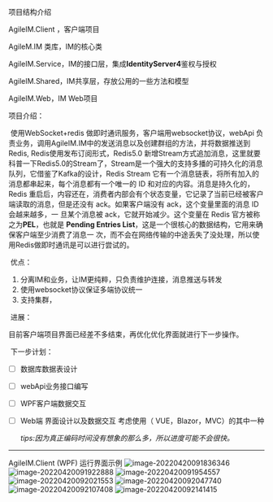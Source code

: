项目结构介绍

AgileIM.Client ，客户端项目

AgileM.IM  类库，IM的核心类

AgileIM.Service，IM的接口层，集成**IdentityServer4**鉴权与授权

AgileIM.Shared，IM共享层，存放公用的一些方法和模型

AgileIM.Web，IM Web项目

项目介绍：

​	使用WebSocket+redis 做即时通讯服务，客户端用websocket协议，webApi 负责业务，调用AgileIM.IM中的发送消息以及创建群组的方法，并将数据推送到Redis, Redis使用发布订阅形式，Redis5.0 新增Stream方式追加消息，这里就要科普一下Redis5.0的Stream了，Stream是一个强大的支持多播的可持久化的消息队列，它借鉴了Kafka的设计，Redis Stream 它有一个消息链表，将所有加入的消息都串起来，每个消息都有一个唯一的 ID 和对应的内容。消息是持久化的，Redis 重启后，内容还在，消费者内部会有个状态变量，它记录了当前已经被客户端读取的消息，但是还没有 ack。如果客户端没有 ack，这个变量里面的消息 ID 会越来越多，一 旦某个消息被 ack，它就开始减少。这个变量在 Redis 官方被称之为**PEL**，也就是 **Pending Entries List**，这是一个很核心的数据结构，它用来确保客户端至少消费了消息一 次，而不会在网络传输的中途丢失了没处理，所以使用Redis做即时通讯是可以进行尝试的。

​	优点：

1. 分离IM和业务，让IM更纯粹，只负责维护连接，消息推送与转发
2. 使用websocket协议保证多端协议统一
3. 支持集群，

​    进展：

​	目前客户端项目界面已经差不多结束，再优化优化界面就进行下一步操作。

​    下一步计划：

- [ ] 数据库数据表设计

- [ ] webApi业务接口编写

- [ ] WPF客户端数据交互

- [ ] Web端 界面设计以及数据交互 考虑使用（ VUE，Blazor，MVC）的其中一种

  

  *tips:因为真正编码时间没有想象的那么多，所以进度可能不会很快。*

------

AgileIM.Client (WPF) 运行界面示例
![image-20220420091836346](https://user-images.githubusercontent.com/56998197/164133004-dc707b16-7721-45b9-8f50-8bf00f45d3a0.png)
![image-20220420091922888](https://user-images.githubusercontent.com/56998197/164133013-f8d0433a-f06a-4528-a629-747b1d8c6cee.png)
![image-20220420091954557](https://user-images.githubusercontent.com/56998197/164133019-51778def-dcab-4ec3-8016-f1ae5cd853bd.png)
![image-20220420092021553](https://user-images.githubusercontent.com/56998197/164133033-11d0222b-4f7d-4e03-9db7-065fb67e5124.png)
![image-20220420092047740](https://user-images.githubusercontent.com/56998197/164133041-7ef2bb56-09f7-4361-9ba2-3cfd6d9d7529.png)
![image-20220420092107408](https://user-images.githubusercontent.com/56998197/164133052-f9618e52-f7f2-4fac-b324-91a6b97669f7.png)
![image-20220420092141415](https://user-images.githubusercontent.com/56998197/164133064-53f8a9e5-f046-4d90-96e2-8f5d32921eba.png)


